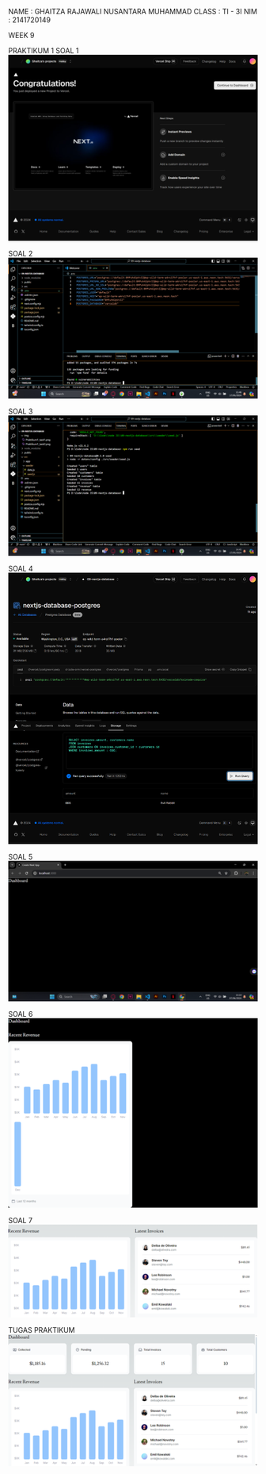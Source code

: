 NAME    : GHAITZA RAJAWALI NUSANTARA MUHAMMAD
CLASS   : TI - 3I
NIM     : 2141720149

WEEK 9

PRAKTIKUM 1
SOAL 1
![Soal 1](img/Praktikum1_task1.png)

SOAL 2
![Soal 2](img/Praktikum1_task2.png)

SOAL 3
![Soal 3](img/Praktikum1_task3.png)

SOAL 4
![Soal 4](img/Praktikum1_task4.png)

SOAL 5
![Soal 5](img/Praktikum1_task5.png)

SOAL 6
![Soal 6](img/Praktikum1_task6.png)

SOAL 7
![Soal 7](img/Praktikum1_task7.png)

TUGAS PRAKTIKUM
![Tugas Praktikum](img/Pratikum1_task8.png)